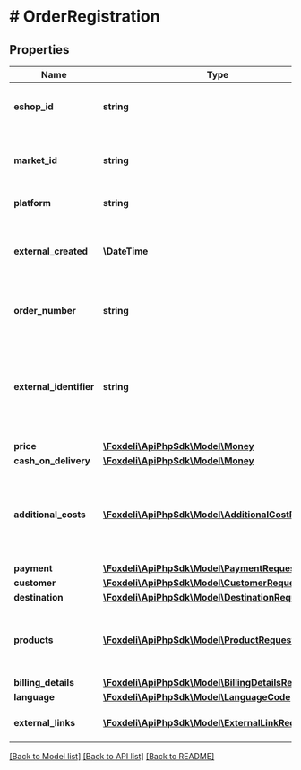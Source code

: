 # # OrderRegistration

## Properties

Name | Type | Description | Notes
------------ | ------------- | ------------- | -------------
**eshop_id** | **string** | id of the eshop order belongs to |
**market_id** | **string** | optional Id of the market order belongs to | [optional]
**platform** | **string** | name of data source | [optional]
**external_created** | **\DateTime** | moment in time when was order created in external system. | [optional]
**order_number** | **string** | external number of order in eshop | [optional]
**external_identifier** | **string** | optional identifier of order in external system. if provided, must be unique for each order. | [optional]
**price** | [**\Foxdeli\ApiPhpSdk\Model\Money**](Money.md) |  |
**cash_on_delivery** | [**\Foxdeli\ApiPhpSdk\Model\Money**](Money.md) |  | [optional]
**additional_costs** | [**\Foxdeli\ApiPhpSdk\Model\AdditionalCostRequest[]**](AdditionalCostRequest.md) | list of additional costs that are charged for order in addition to basic price | [optional]
**payment** | [**\Foxdeli\ApiPhpSdk\Model\PaymentRequest**](PaymentRequest.md) |  | [optional]
**customer** | [**\Foxdeli\ApiPhpSdk\Model\CustomerRequest**](CustomerRequest.md) |  |
**destination** | [**\Foxdeli\ApiPhpSdk\Model\DestinationRequest**](DestinationRequest.md) |  | [optional]
**products** | [**\Foxdeli\ApiPhpSdk\Model\ProductRequest[]**](ProductRequest.md) | list of product details that are contained in order | [optional]
**billing_details** | [**\Foxdeli\ApiPhpSdk\Model\BillingDetailsRequest**](BillingDetailsRequest.md) |  | [optional]
**language** | [**\Foxdeli\ApiPhpSdk\Model\LanguageCode**](LanguageCode.md) |  | [optional]
**external_links** | [**\Foxdeli\ApiPhpSdk\Model\ExternalLinkRequest[]**](ExternalLinkRequest.md) | list of order external links | [optional]

[[Back to Model list]](../../README.md#models) [[Back to API list]](../../README.md#endpoints) [[Back to README]](../../README.md)
